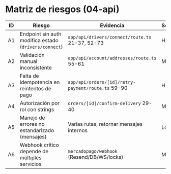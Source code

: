 # Matriz de riesgos (04-api)

| ID  | Riesgo                                                | Evidencia                                          | Severidad | Impacto | Esfuerzo |
| --- | ----------------------------------------------------- | -------------------------------------------------- | --------- | ------- | -------- |
| A1  | Endpoint sin auth modifica estado (`drivers/connect`) | `app/api/drivers/connect/route.ts` 21-37, 52-73    | High      | Alto    | Bajo     |
| A2  | Validación manual inconsistente                       | `app/api/account/addresses/route.ts` 55-61         | Medium    | Medio   | Bajo     |
| A3  | Falta de idempotencia en reintentos de pago           | `app/api/orders/[id]/retry-payment/route.ts` 59-90 | High      | Alto    | Medio    |
| A4  | Autorización por rol con strings                      | `orders/[id]/confirm-delivery` 29-40               | Medium    | Medio   | Bajo     |
| A5  | Manejo de errores no estandarizado (mensajes)         | Varias rutas, retornar mensajes internos           | Low       | Bajo    | Bajo     |
| A6  | Webhook crítico depende de múltiples servicios        | `mercadopago/webhook` (Resend/DB/WS/locks)         | Medium    | Alto    | Medio    |
